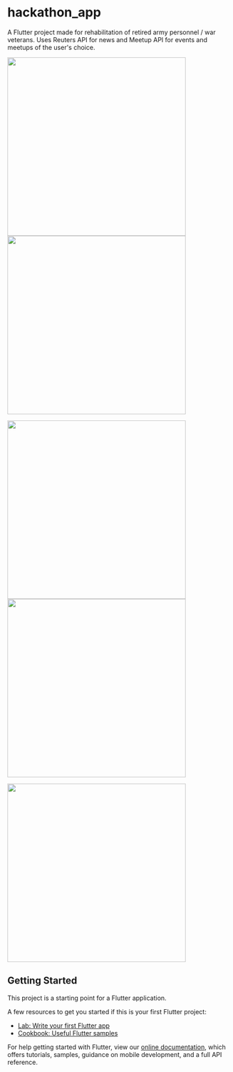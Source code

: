 # hackathon_app

A Flutter project made for rehabilitation of retired army personnel / war veterans.
Uses Reuters API for news and Meetup API for events and meetups of the user's choice.

<img src="/screenshots/port1.jpg" width="400">      <img src="/screenshots/port2.jpg" width="400">

<img src="/screenshots/port3.jpg" width="400">      <img src="/screenshots/port4.jpg" width="400">

<img src="/screenshots/port5.jpg" width="400">

## Getting Started

This project is a starting point for a Flutter application.

A few resources to get you started if this is your first Flutter project:

- [Lab: Write your first Flutter app](https://flutter.io/docs/get-started/codelab)
- [Cookbook: Useful Flutter samples](https://flutter.io/docs/cookbook)

For help getting started with Flutter, view our 
[online documentation](https://flutter.io/docs), which offers tutorials, 
samples, guidance on mobile development, and a full API reference.
